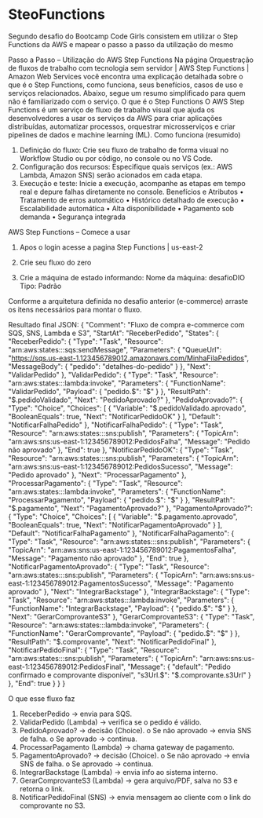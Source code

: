 # SteoFunctions
Segundo desafio do Bootcamp Code Girls consistem em utilizar o Step Functions da AWS e mapear o passo a passo da utilização do mesmo

Passo a Passo – Utilização do AWS Step Functions
Na página Orquestração de fluxos de trabalho com tecnologia sem servidor | AWS Step Functions | Amazon Web Services você encontra uma explicação detalhada sobre o que é o Step Functions, como funciona, seus benefícios, casos de uso e serviços relacionados.
Abaixo, segue um resumo simplificado para quem não é familiarizado com o serviço.
O que é o Step Functions
O AWS Step Functions é um serviço de fluxo de trabalho visual que ajuda os desenvolvedores a usar os serviços da AWS para criar aplicações distribuídas, automatizar processos, orquestrar microsserviços e criar pipelines de dados e machine learning (ML).
Como funciona (resumido)
1.	Definição do fluxo: Crie seu fluxo de trabalho de forma visual no Workflow Studio ou por código, no console ou no VS Code.
2.	Configuração dos recursos: Especifique quais serviços (ex.: AWS Lambda, Amazon SNS) serão acionados em cada etapa.
3.	Execução e teste: Inicie a execução, acompanhe as etapas em tempo real e depure falhas diretamente no console.
Benefícios e Atributos
•	Tratamento de erros automático
•	Histórico detalhado de execução
•	Escalabilidade automática
•	Alta disponibilidade
•	Pagamento sob demanda
•	Segurança integrada

AWS Step Functions – Comece a usar
1.	Apos o login acesse a pagina Step Functions | us-east-2
 
2.	Crie seu fluxo do zero
 
3.	Crie a máquina de estado informando:
Nome da máquina: desafioDIO
Tipo: Padrão
 

Conforme a arquitetura definida no desafio anterior (e-commerce) arraste os itens necessários para montar o fluxo.
 

Resultado final JSON:
{
  "Comment": "Fluxo de compra e-commerce com SQS, SNS, Lambda e S3",
  "StartAt": "ReceberPedido",
  "States": {
    "ReceberPedido": {
      "Type": "Task",
      "Resource": "arn:aws:states:::sqs:sendMessage",
      "Parameters": {
        "QueueUrl": "https://sqs.us-east-1.123456789012.amazonaws.com/MinhaFilaPedidos",
        "MessageBody": {
          "pedido": "detalhes-do-pedido"
        }
      },
      "Next": "ValidarPedido"
    },
    "ValidarPedido": {
      "Type": "Task",
      "Resource": "arn:aws:states:::lambda:invoke",
      "Parameters": {
        "FunctionName": "ValidarPedido",
        "Payload": {
          "pedido.$": "$"
        }
      },
      "ResultPath": "$.pedidoValidado",
      "Next": "PedidoAprovado?"
    },
    "PedidoAprovado?": {
      "Type": "Choice",
      "Choices": [
        {
          "Variable": "$.pedidoValidado.aprovado",
          "BooleanEquals": true,
          "Next": "NotificarPedidoOK"
        }
      ],
      "Default": "NotificarFalhaPedido"
    },
    "NotificarFalhaPedido": {
      "Type": "Task",
      "Resource": "arn:aws:states:::sns:publish",
      "Parameters": {
        "TopicArn": "arn:aws:sns:us-east-1:123456789012:PedidosFalha",
        "Message": "Pedido não aprovado"
      },
      "End": true
    },
    "NotificarPedidoOK": {
      "Type": "Task",
      "Resource": "arn:aws:states:::sns:publish",
      "Parameters": {
        "TopicArn": "arn:aws:sns:us-east-1:123456789012:PedidosSucesso",
        "Message": "Pedido aprovado"
      },
      "Next": "ProcessarPagamento"
    },
    "ProcessarPagamento": {
      "Type": "Task",
      "Resource": "arn:aws:states:::lambda:invoke",
      "Parameters": {
        "FunctionName": "ProcessarPagamento",
        "Payload": {
          "pedido.$": "$"
        }
      },
      "ResultPath": "$.pagamento",
      "Next": "PagamentoAprovado?"
    },
    "PagamentoAprovado?": {
      "Type": "Choice",
      "Choices": [
        {
          "Variable": "$.pagamento.aprovado",
          "BooleanEquals": true,
          "Next": "NotificarPagamentoAprovado"
        }
      ],
      "Default": "NotificarFalhaPagamento"
    },
    "NotificarFalhaPagamento": {
      "Type": "Task",
      "Resource": "arn:aws:states:::sns:publish",
      "Parameters": {
        "TopicArn": "arn:aws:sns:us-east-1:123456789012:PagamentosFalha",
        "Message": "Pagamento não aprovado"
      },
      "End": true
    },
    "NotificarPagamentoAprovado": {
      "Type": "Task",
      "Resource": "arn:aws:states:::sns:publish",
      "Parameters": {
        "TopicArn": "arn:aws:sns:us-east-1:123456789012:PagamentosSucesso",
        "Message": "Pagamento aprovado"
      },
      "Next": "IntegrarBackstage"
    },
    "IntegrarBackstage": {
      "Type": "Task",
      "Resource": "arn:aws:states:::lambda:invoke",
      "Parameters": {
        "FunctionName": "IntegrarBackstage",
        "Payload": {
          "pedido.$": "$"
        }
      },
      "Next": "GerarComprovanteS3"
    },
    "GerarComprovanteS3": {
      "Type": "Task",
      "Resource": "arn:aws:states:::lambda:invoke",
      "Parameters": {
        "FunctionName": "GerarComprovante",
        "Payload": {
          "pedido.$": "$"
        }
      },
      "ResultPath": "$.comprovante",
      "Next": "NotificarPedidoFinal"
    },
    "NotificarPedidoFinal": {
      "Type": "Task",
      "Resource": "arn:aws:states:::sns:publish",
      "Parameters": {
        "TopicArn": "arn:aws:sns:us-east-1:123456789012:PedidosFinal",
        "Message": {
          "default": "Pedido confirmado e comprovante disponível",
          "s3Url.$": "$.comprovante.s3Url"
        }
      },
      "End": true
    }
  }
}

 
O que esse fluxo faz
1.	ReceberPedido → envia para SQS.
2.	ValidarPedido (Lambda) → verifica se o pedido é válido.
3.	PedidoAprovado? → decisão (Choice).
o	Se não aprovado → envia SNS de falha.
o	Se aprovado → continua.
4.	ProcessarPagamento (Lambda) → chama gateway de pagamento.
5.	PagamentoAprovado? → decisão (Choice).
o	Se não aprovado → envia SNS de falha.
o	Se aprovado → continua.
6.	IntegrarBackstage (Lambda) → envia info ao sistema interno.
7.	GerarComprovanteS3 (Lambda) → gera arquivo/PDF, salva no S3 e retorna o link.
8.	NotificarPedidoFinal (SNS) → envia mensagem ao cliente com o link do comprovante no S3.


